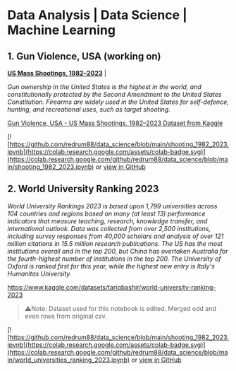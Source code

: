 # Data Analysis | Data Science | Machine Learning
## 1. Gun Violence, USA (working on)
**[US Mass Shootings, 1982–2023](https://github.com/redrum88/data_science/blob/main/data/shooting_1982-2023_cleaned.csv)** |

*Gun ownership in the United States is the highest in the world, and constitutionally protected by the Second Amendment to the United States Constitution. Firearms are widely used in the United States for self-defence, hunting, and recreational uses, such as target shooting.*

[Gun Violence, USA - US Mass Shootings, 1982–2023 Dataset from Kaggle](https://www.kaggle.com/datasets/nidzsharma/us-mass-shootings-19822023)

[![https://github.com/redrum88/data_science/blob/main/shooting_1982_2023.ipynb](https://colab.research.google.com/assets/colab-badge.svg)](https://colab.research.google.com/github/redrum88/data_science/blob/main/shooting_1982_2023.ipynb) or [view in GitHub](https://github.com/redrum88/data_science/blob/main/shooting_1982_2023.ipynb)

## 2. World University Ranking 2023
*World University Rankings 2023 is based upon 1,799 universities across 104 countries and regions based on many (at least 13) performance indicators that measure teaching, research, knowledge transfer, and international outlook. Data was collected from over 2,500 institutions, including survey responses from 40,000 scholars and analysis of over 121 million citations in 15.5 million research publications. The US has the most institutions overall and in the top 200, but China has overtaken Australia for the fourth-highest number of institutions in the top 200. The University of Oxford is ranked first for this year, while the highest new entry is Italy's Humanitas University.*

https://www.kaggle.com/datasets/tariqbashir/world-university-ranking-2023

> ⚠️Note: Dataset used for this notebook is edited. Merged odd and even rows from original csv.

[![https://github.com/redrum88/data_science/blob/main/shooting_1982_2023.ipynb](https://colab.research.google.com/assets/colab-badge.svg)](https://colab.research.google.com/github/redrum88/data_science/blob/main/world_universities_ranking_2023.ipynb) or [view in GitHub](https://github.com/redrum88/data_science/blob/main/world_universities_ranking_2023.ipynb)
